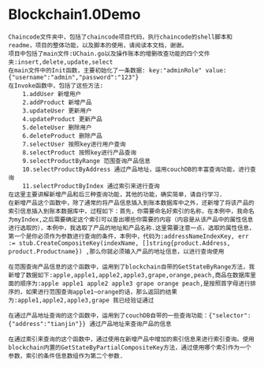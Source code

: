 # Blockchain1.0Demo
	Chaincode文件夹中，包括了chaincode项目代码，执行chaincode的shell脚本和readme，项目的整体功能，以及脚本的使用，请阅读本文档，谢谢。
	项目中包括了main文件:UChain.go以及操作账本的增删改查功能的四个文件夹:insert,delete,update,select
	在main文件中的Init函数，主要初始化了一条数据: key:"adminRole" value:{"username":"admin","password":"123"}
	在Invoke函数中，包括了这些方法:
		1.addUser 新增用户
		2.addProduct 新增产品
		3.updateUser 更新用户
		4.updateProduct 更新产品
		5.deleteUser 删除用户
		6.deleteProduct 删除产品
		7.selectUser 按照key进行用户查询
		8.selectProduct 按照key进行产品查询
		9.selectProductByRange 范围查询产品信息
		10.selectProductByAddress 通过产品地址，运用couchDB的丰富查询功能，进行查询
		11.selectProductByIndex 通过索引来进行查询
	在这里主要讲解新增产品和后三种查询功能，其他的功能，确实简单，请自行学习.
	在新增产品这个函数中，除了通常的将产品信息插入到账本数据库中之外，还新增了将该产品的索引信息插入到账本数据库中，过程如下：首先，你需要命名好索引的名称，在本例中，我命名为myIndex,之后需要确定这个索引可以查出哪些你需要的内容（内容是从该产品中的属性信息进行选取的），本例中，我选取了产品的地址和产品名称.这里需要注意一点，选取的属性信息，第一个是你必须作为参数进行查询的条件，本例中，代码为:addressNameIndexKey, err := stub.CreateCompositeKey(indexName, []string{product.Address, product.Productname}) ,那么你就必须输入产品的地址信息，以进行查询使用

	在范围查询产品信息的这个函数中，运用到了blockchain自带的GetStateByRange方法，我新增了数据如下:apple,apple1,apple2,apple3,grape,orange,peach,商品在数据库里面的顺序为:apple apple1 apple2 apple3 grape orange peach,是按照首字母进行排序的，如果进行范围查询apple1~orange的话，那么返回的结果为:apple1,apple2,apple3,grape 我已经验证通过

	在通过产品地址查询的这个函数中，运用到了couchDB自带的一些查询功能：{"selector":{"address":"tianjin"}} 通过产品地址来查询产品的信息

	在通过索引来查询的这个函数中，通过使用在新增产品中增加的索引信息来进行索引查询。使用blockchain内置的GetStateByPartialCompositeKey方法，通过使用哪个索引作为一个参数，索引的条件信息数组作为第二个参数.
